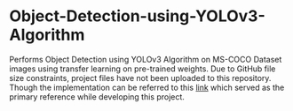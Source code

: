 # Object-Detection-using-YOLOv3-Algorithm
Performs Object Detection using YOLOv3 Algorithm on MS-COCO Dataset images using transfer learning on pre-trained weights. Due to GitHub file size constraints, project files have not been uploaded to this repository. Though the implementation can be referred to this [link](https://www.pyimagesearch.com/2018/11/12/yolo-object-detection-with-opencv/) which served as the primary reference while developing this project.
